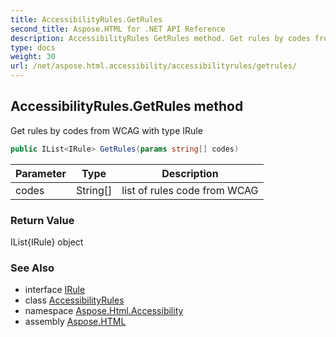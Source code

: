 ```yaml
---
title: AccessibilityRules.GetRules
second_title: Aspose.HTML for .NET API Reference
description: AccessibilityRules GetRules method. Get rules by codes from WCAG with type IRule
type: docs
weight: 30
url: /net/aspose.html.accessibility/accessibilityrules/getrules/
---
```

## AccessibilityRules.GetRules method

Get rules by codes from WCAG with type IRule

```csharp
public IList<IRule> GetRules(params string[] codes)
```

| Parameter | Type | Description |
| --- | --- | --- |
| codes | String[] | list of rules code from WCAG |

### Return Value

IList{IRule} object

### See Also

* interface [IRule](../../irule/)
* class [AccessibilityRules](../)
* namespace [Aspose.Html.Accessibility](../../../aspose.html.accessibility/)
* assembly [Aspose.HTML](../../../)
